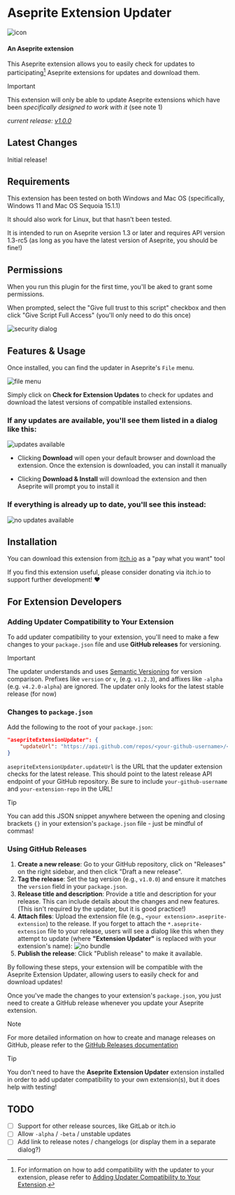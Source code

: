 # Aseprite Extension Updater

![icon](./screenshots/Extension%20Updater%20Icon.png)

#### An Aseprite extension
This Aseprite extension allows you to easily check for updates to participating[^1] Aseprite extensions for updates and download them.
[^1]: For information on how to add compatibility with the updater to your extension, please refer to [Adding Updater Compatibility to Your Extension](#adding-updater-compatibility-to-your-extension).

>[!IMPORTANT]
>This extension will only be able to update Aseprite extensions which have been *specifically designed to work with it* (see note 1)

*current release: [v1.0.0](https://sudo-whoami.itch.io/extension-name-here)*

## Latest Changes
Initial release!


## Requirements

This extension has been tested on both Windows and Mac OS (specifically, Windows 11 and Mac OS Sequoia 15.1.1)

It should also work for Linux, but that hasn't been tested.

It is intended to run on Aseprite version 1.3 or later and requires API version 1.3-rc5 (as long as you have the latest version of Aseprite, you should be fine!)

## Permissions
When you run this plugin for the first time, you'll be aked to grant some permissions.

When prompted, select the "Give full trust to this script" checkbox and then click "Give Script Full Access" (you'll only need to do this once)

![security dialog](./screenshots/security%20dialog.png)

## Features & Usage
Once installed, you can find the updater in Aseprite's `File` menu.

![file menu](./screenshots/file%20menu.png)

Simply click on **Check for Extension Updates** to check for updates and download the latest versions of compatible installed extensions.

### If any updates are available, you'll see them listed in a dialog like this:

![updates available](./screenshots/updates%20available.png)

- Clicking **Download** will open your default browser and download the extension. Once the extension is downloaded, you can install it manually

- Clicking **Download & Install** will download the extension and then Aseprite will prompt you to install it

### If everything is already up to date, you'll see this instead:

![no updates available](./screenshots/no%20updates%20available.png)

## Installation
You can download this extension from [itch.io](https://sudo-whoami.itch.io/extension-name-here) as a "pay what you want" tool

If you find this extension useful, please consider donating via itch.io to support further development! &hearts;

## For Extension Developers

### Adding Updater Compatibility to Your Extension
To add updater compatibility to your extension, you'll need to make a few changes to your `package.json` file and use **GitHub releases** for versioning.

>[!IMPORTANT]
> The updater understands and uses [Semantic Versioning](https://semver.org/) for version comparison. Prefixes like `version` or `v`, (e.g. `v1.2.3`), and affixes like `-alpha` (e.g. `v4.2.0-alpha`) are ignored. The updater only looks for the latest stable release (for now)

### Changes to `package.json`

Add the following to the root of your `package.json`:

```json
"asepriteExtensionUpdater": {
    "updateUrl": "https://api.github.com/repos/<your-github-username>/<your-extension-repo>/releases/latest"
}
```

`asepriteExtensionUpdater.updateUrl` is the URL that the updater extension checks for the latest release. This should point to the latest release API endpoint of your GitHub repository. Be sure to include `your-github-username` and `your-extension-repo` in the URL!

>[!TIP]
> You can add this JSON snippet anywhere between the opening and closing brackets `{}` in your extension's `package.json` file - just be mindful of commas!

### Using GitHub Releases

1. **Create a new release**: Go to your GitHub repository, click on "Releases" on the right sidebar, and then click "Draft a new release".
2. **Tag the release**: Set the tag version (e.g., `v1.0.0`) and ensure it matches the `version` field in your `package.json`.
3. **Release title and description**: Provide a title and description for your release. This can include details about the changes and new features. (This isn't required by the updater, but it is good practice!)
4. **Attach files**: Upload the extension file (e.g., `<your extension>.aseprite-extension`) to the release. If you forget to attach the `*.aseprite-extension` file to your release, users will see a dialog like this when they attempt to update (where **"Extension Updater"** is replaced with your extension's name):
![no bundle](./screenshots/err%20no%20bundle.png)
5. **Publish the release**: Click "Publish release" to make it available.

By following these steps, your extension will be compatible with the Aseprite Extension Updater, allowing users to easily check for and download updates!

Once you've made the changes to your extension's `package.json`, you just need to create a GitHub release whenever you update your Aseprite extension.

>[!NOTE]
> For more detailed information on how to create and manage releases on GitHub, please refer to the [GitHub Releases documentation](https://docs.github.com/en/repositories/releasing-projects-on-github/about-releases)

>[!TIP]
> You don't need to have the **Aseprite Extension Updater** extension installed in order to add updater compatibility to your own extension(s), but it does help with testing!

## TODO
- [ ] Support for other release sources, like GitLab or itch.io
- [ ] Allow `-alpha` / `-beta` / unstable updates
- [ ] Add link to release notes / changelogs (or display them in a separate dialog?)
